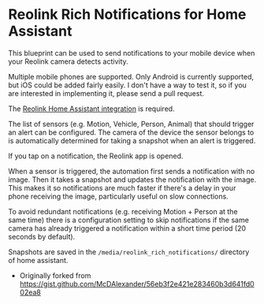 # Reolink Rich Notifications for Home Assistant

This blueprint can be used to send notifications to your mobile device when your Reolink camera
detects activity.

Multiple mobile phones are supported. Only Android is currently supported, but iOS could be added
fairly easily. I don't have a way to test it, so if you are interested in implementing it, please
send a pull request.

The [Reolink Home Assistant integration](https://www.home-assistant.io/integrations/reolink/) is
required.

The list of sensors (e.g. Motion, Vehicle, Person, Animal) that should trigger an alert can be
configured. The camera of the device the sensor belongs to is automatically determined for taking
a snapshot when an alert is triggered.

If you tap on a notification, the Reolink app is opened.

When a sensor is triggered, the automation first sends a notification with no image. Then it takes
a snapshot and updates the notification with the image. This makes it so notifications are much
faster if there's a delay in your phone receiving the image, particularly useful on slow
connections.

To avoid redundant notifications (e.g. receiving Motion + Person at the same time) there is a
configuration setting to skip notifications if the same camera has already triggered a notification
within a short time period (20 seconds by default).

Snapshots are saved in the `/media/reolink_rich_notifications/` directory of home assistant.

- Originally forked from https://gist.github.com/McDAlexander/56eb3f2e421e283460b3d641fd002ea8
